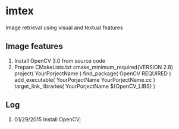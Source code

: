 # imtex
Image retrieval using visual and textual features

## Image features
1. Install OpenCV 3.0 from source code
2. Prepare CMakeLists.txt
    cmake_minimum_required(VERSION 2.8)
    project( YourPorjectName )
    find_package( OpenCV REQUIRED )
    add_executable( YourPorjectName YourPorjectName.cc )
    target_link_libraries( YourPorjectName ${OpenCV_LIBS} )

## Log
1. 01/29/2015 Install OpenCV;